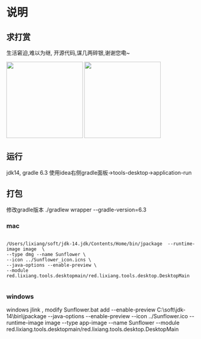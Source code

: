 # 说明

## 求打赏
生活窘迫,难以为继, 开源代码,谋几两碎银,谢谢您嘞~  

<img src="https://gitee.com/smeilknife/image1/raw/bb014793b5c3325ace30613702cf775d4fa16c38/20200325/1585138767636.jpeg" width="200"/>
<img src="https://gitee.com/smeilknife/image1/raw/master/2020/5/20/1589976429306.jpeg" width="200"/>

## 运行
jdk14, gradle 6.3
使用idea右侧gradle面板->tools-desktop->application-run

## 打包
修改gradle版本
./gradlew wrapper --gradle-version=6.3


### mac 
```shell script

/Users/lixiang/soft/jdk-14.jdk/Contents/Home/bin/jpackage  --runtime-image image  \
--type dmg --name Sunflower \
--icon ../Sunflower_icon.icns \
--java-options --enable-preview \
--module red.lixiang.tools.desktopmain/red.lixiang.tools.desktop.DesktopMain


```

### windows
windows jlink , modify Sunflower.bat add --enable-preview 
C:\soft\jdk-14\bin\jpackage --java-options --enable-preview --icon ../Sunflower.ico  --runtime-image image  --type app-image --name Sunflower  --module red.lixiang.tools.desktopmain/red.lixiang.tools.desktop.DesktopMain
